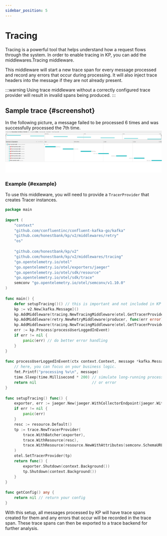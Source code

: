 ```yaml
---
sidebar_position: 5
---
```


# Tracing
Tracing is a powerful tool that helps understand how a request flows through the system.
In order to enable tracing in KP, you can add the middlewares.Tracing middleware.

This middleware will start a new trace span for every message processed and record any errors that occur during processing. It will also inject trace headers into the message if they are not already present.

:::warning
Using trace middleware without a correctly configured trace provider will result in invalid spans being produced.
:::

## Sample trace {#screenshot}
In the following picture, a message failed to be processed 6 times and was successfully processed the 7th time.
![tracing screenshot](../../static/img/tracing_example.png)

### Example {#example}

To use this middleware, you will need to provide a `TracerProvider` that creates Tracer instances.

```go
package main

import (
	"context"
	"github.com/confluentinc/confluent-kafka-go/kafka"
	"github.com/honestbank/kp/v2/middlewares/retry"
	"os"

	"github.com/honestbank/kp/v2"
	"github.com/honestbank/kp/v2/middlewares/tracing"
	"go.opentelemetry.io/otel"
	"go.opentelemetry.io/otel/exporters/jaeger"
	"go.opentelemetry.io/otel/sdk/resource"
	"go.opentelemetry.io/otel/sdk/trace"
	semconv "go.opentelemetry.io/otel/semconv/v1.10.0"
)

func main() {
	defer setupTracing()() // this is important and not included in KP
	kp := v2.New[kafka.Message]()
	kp.AddMiddleware(tracing.NewTracingMiddleware(otel.GetTracerProvider())) // This adds tracing middleware
	kp.AddMiddleware(retry.NewRetryMiddleware(producer, func(err error) {}))
	kp.AddMiddleware(tracing.NewTracingMiddleware(otel.GetTracerProvider())) // This adds tracing middleware
	err := kp.Process(processUserLoggedInEvent)
	if err != nil {
		panic(err) // do better error handling
	}
}

func processUserLoggedInEvent(ctx context.Context, message *kafka.Message) error {
	// here, you can focus on your business logic.
	fmt.Printf("processing %v\n", message)
	time.Sleep(time.Millisecond * 200) // simulate long-running process
	return nil                         // or error
}

func setupTracing() func() {
	exporter, err := jaeger.New(jaeger.WithCollectorEndpoint(jaeger.WithEndpoint(os.Getenv("COLLECTOR_URL"))))
	if err != nil {
		panic(err)
	}
	resc := resource.Default()
	tp := trace.NewTracerProvider(
		trace.WithBatcher(exporter),
		trace.WithResource(resc),
		trace.WithResource(resource.NewWithAttributes(semconv.SchemaURL, semconv.ServiceNameKey.String("form-service-web"))),
	)
	otel.SetTracerProvider(tp)
	return func() {
		exporter.Shutdown(context.Background())
		tp.Shutdown(context.Background())
	}
}

func getConfig() any {
	return nil // return your config
}
```

With this setup, all messages processed by KP will have trace spans created for them and any errors that occur will be recorded in the trace span. These trace spans can then be exported to a trace backend for further analysis.
